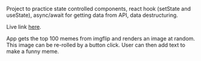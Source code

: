 Project to practice state controlled components, react hook (setState and useState), async/await for getting data from API, data destructuring.

Live link [here](https://jolly-granita-181da5.netlify.app/).

App gets the top 100 memes from imgflip and renders an image at random. This image can be re-rolled by a button click. User can then add text to make a funny meme.

